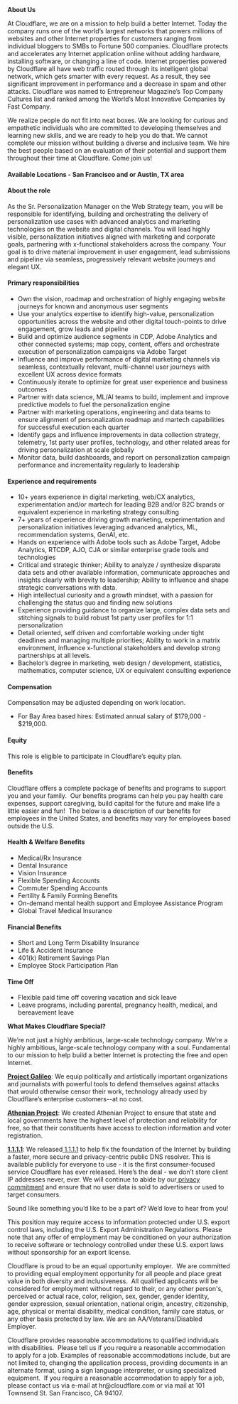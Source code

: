 <div class="content-intro">
	<div><strong>About Us</strong></div>
	<div>
		<p>At Cloudflare, we are on a mission to help build a better Internet. Today the company runs one of the world’s largest networks that powers millions of websites and other Internet properties for customers ranging from individual bloggers to SMBs to Fortune 500 companies. Cloudflare protects and accelerates any Internet application online without adding hardware, installing software, or changing a line of code. Internet properties powered by Cloudflare all have web traffic routed through its intelligent global network, which gets smarter with every request. As a result, they see significant improvement in performance and a decrease in spam and other attacks. Cloudflare was named to Entrepreneur Magazine’s Top Company Cultures list and ranked among the World’s Most Innovative Companies by Fast Company.&nbsp;</p>
		<p><span style="font-weight: 400;">We realize people do not fit into neat boxes. We are looking for curious and empathetic individuals who are committed to developing themselves and learning new skills, and we are ready to help you do that. We cannot complete our mission without building a diverse and inclusive team. We hire the best people based on an evaluation of their potential and support them throughout their time at Cloudflare. Come join us!&nbsp;</span></p>
	</div>
</div>
<h4><strong>Available Locations -&nbsp;</strong>San Francisco and or Austin, TX area</h4>
<h4><strong>About the role</strong></h4>
<p>As the Sr. Personalization Manager on the Web Strategy team, you will be responsible for identifying, building and orchestrating the delivery of personalization use cases with advanced analytics and marketing technologies on the website and digital channels. You will lead highly visible, personalization initiatives aligned with marketing and corporate goals, partnering with x-functional stakeholders across the company. Your goal is to drive material improvement in user engagement, lead submissions and pipeline via seamless, progressively relevant website journeys and elegant UX.</p>
<h4><strong>Primary responsibilities</strong></h4>
<ul>
	<li>Own the vision, roadmap and orchestration of highly engaging website journeys for known and anonymous user segments</li>
	<li>Use your analytics expertise to identify high-value, personalization opportunities across the website and other digital touch-points to drive engagement, grow leads and pipeline</li>
	<li>Build and optimize audience segments in CDP, Adobe Analytics and other connected systems; map copy, content, offers and orchestrate execution of personalization campaigns via Adobe Target</li>
	<li>Influence and improve performance of digital marketing channels via seamless, contextually relevant, multi-channel user journeys with excellent UX across device formats</li>
	<li>Continuously iterate to optimize for great user experience and business outcomes</li>
	<li>Partner with data science, ML/AI teams to build, implement and improve predictive models to fuel the personalization engine</li>
	<li>Partner with marketing operations, engineering and data teams to ensure alignment of personalization roadmap and martech capabilities for successful execution each quarter</li>
	<li>Identify gaps and influence improvements in data collection strategy, telemetry, 1st party user profiles, technology, and other related areas for driving personalization at scale globally</li>
	<li>Monitor data, build dashboards, and report on personalization campaign performance and incrementality regularly to leadership</li>
</ul>
<h4><strong>Experience and requirements</strong></h4>
<ul>
	<li>10+ years experience in digital marketing, web/CX analytics, experimentation and/or martech for leading B2B and/or B2C brands or equivalent experience in marketing strategy consulting</li>
	<li>7+ years of experience driving growth marketing, experimentation and personalization initiatives leveraging advanced analytics, ML, recommendation systems, GenAI, etc.</li>
	<li>Hands on experience with Adobe tools such as Adobe Target, Adobe Analytics, RTCDP, AJO, CJA or similar enterprise grade tools and technologies</li>
	<li>Critical and strategic thinker; Ability to analyze / synthesize disparate data sets and other available information, communicate approaches and insights clearly with brevity to leadership; Ability to influence and shape strategic conversations with data.</li>
	<li>High intellectual curiosity and a growth mindset, with a passion for challenging the status quo and finding new solutions</li>
	<li>Experience providing guidance to organize large, complex data sets and stitching signals to build robust 1st party user profiles for 1:1 personalization</li>
	<li>Detail oriented, self driven and comfortable working under tight deadlines and managing multiple priorities; Ability to work in a matrix environment, influence x-functional stakeholders and develop strong partnerships at all levels.</li>
	<li>Bachelor’s degree in marketing, web design / development, statistics, mathematics, computer science, UX or equivalent consulting experience</li>
</ul>
<h4><strong>Compensation</strong></h4>
<p>Compensation may be adjusted depending on work location.</p>
<ul>
	<li><span data-sheets-root="1">For Bay Area based hires: Estimated annual salary of $179,000 - $219,000.</span></li>
</ul>
<h4><strong>Equity</strong></h4>
<p>This role is eligible to participate in Cloudflare’s equity plan.</p>
<h4><strong>Benefits</strong></h4>
<p>Cloudflare offers a complete package of benefits and programs to support you and your family.&nbsp; Our benefits programs can help you pay health care expenses, support caregiving, build capital for the future and make life a little easier and fun!&nbsp; The below is a description of our benefits for employees in the United States, and benefits may vary for employees based outside the U.S.</p>
<h4><strong>Health &amp; Welfare Benefits</strong></h4>
<ul>
	<li>Medical/Rx Insurance</li>
	<li>Dental Insurance</li>
	<li>Vision Insurance</li>
	<li>Flexible Spending Accounts</li>
	<li>Commuter Spending Accounts</li>
	<li>Fertility &amp; Family Forming Benefits</li>
	<li>On-demand mental health support and Employee Assistance Program</li>
	<li>Global Travel Medical Insurance</li>
</ul>
<h4><strong>Financial Benefits</strong></h4>
<ul>
	<li>Short and Long Term Disability Insurance</li>
	<li>Life &amp; Accident Insurance</li>
	<li>401(k) Retirement Savings Plan</li>
	<li>Employee Stock Participation Plan</li>
</ul>
<h4><strong>Time Off</strong></h4>
<ul>
	<li>Flexible paid time off covering vacation and sick leave</li>
	<li>Leave programs, including parental, pregnancy health, medical, and bereavement leave</li>
</ul>
<div class="content-conclusion">
	<p><strong>What Makes Cloudflare Special?</strong></p>
	<p><span style="font-weight: 400;">We’re not just a highly ambitious, large-scale technology company. We’re a highly ambitious, large-scale technology company with a soul. Fundamental to our mission to help build a better Internet is protecting the free and open Internet.</span></p>
	<p><a href="https://blog.cloudflare.com/protecting-free-expression-online/"><strong>Project Galileo</strong></a><span style="font-weight: 400;">: We equip politically and artistically important organizations and journalists with powerful tools to defend themselves against attacks that would otherwise censor their work, technology already used by Cloudflare’s enterprise customers--at no cost.</span></p>
	<p><strong><a href="https://www.cloudflare.com/athenian/">Athenian Project</a></strong><span style="font-weight: 400;">: We created Athenian Project to ensure that state and local governments have the highest level of protection and reliability for free, so that their constituents have access to election information and voter registration.</span></p>
	<p><a href="https://1.1.1.1/"><strong>1.1.1.1</strong></a><span style="font-weight: 400;">: We released</span><a href="https://1.1.1.1/"> <span style="font-weight: 400;">1.1.1.1</span></a><span style="font-weight: 400;"> to help fix the foundation of the Internet by building a faster, more secure and privacy-centric public DNS resolver. This is available publicly for everyone to use - it is the first consumer-focused service Cloudflare has ever released. Here’s the deal - we don’t store client IP addresses never, ever. We will continue to abide by our</span><a href="https://developers.cloudflare.com/1.1.1.1/privacy/public-dns-resolver"> privacy commitment</a><span style="font-weight: 400;"> and ensure that no user data is sold to advertisers or used to target consumers.</span></p>
	<p><span style="font-weight: 400;">Sound like something you’d like to be a part of? We’d love to hear from you!</span></p>
	<p><span style="font-weight: 400;">This position may require access to information protected under U.S. export control laws, including the U.S. Export Administration Regulations. Please note that any offer of employment may be conditioned on your authorization to receive software or technology controlled under these U.S. export laws without sponsorship for an export license.</span></p>
	<p><span style="font-weight: 400;">Cloudflare is proud to be an equal opportunity employer. &nbsp;We are committed to providing equal employment opportunity for all people and place great value in both diversity and inclusiveness. &nbsp;All qualified applicants will be considered for employment without regard to their, or any other person's, perceived or actual</span> <span style="font-weight: 400;">race, color, religion, sex, gender, gender identity, gender expression, sexual orientation, national origin, ancestry, citizenship, age, physical or mental disability, medical condition, family care status, or any other basis protected by law. </span><span style="font-weight: 400;">We are an AA/Veterans/Disabled Employer.</span></p>
	<p><span style="font-weight: 400;">Cloudflare provides reasonable accommodations to qualified individuals with disabilities. &nbsp;Please tell us if you require a reasonable accommodation to apply for a job. Examples of reasonable accommodations include, but are not limited to, changing the application process, providing documents in an alternate format, using a sign language interpreter, or using specialized equipment. &nbsp;If you require a reasonable accommodation to apply for a job, please contact us via e-mail at </span><span style="font-weight: 400;">hr@cloudflare.com</span><span style="font-weight: 400;"> or via mail at 101 Townsend St. San Francisco, CA 94107.</span></p>
</div>